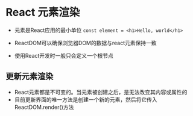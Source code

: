 # React 元素渲染

- 元素是React应用的最小单位
  `const element = <h1>Hello, world</h1>`
- ReactDOM可以确保浏览器DOM的数据与react元素保持一致

- 使用React开发时一般只会定义一个根节点

## 更新元素渲染
  - React元素都是不可变的。当元素被创建之后，是无法改变其内容或属性的
  - 目前更新界面的唯一方法是创建一个新的元素，然后将它传入ReactDOM.render()方法